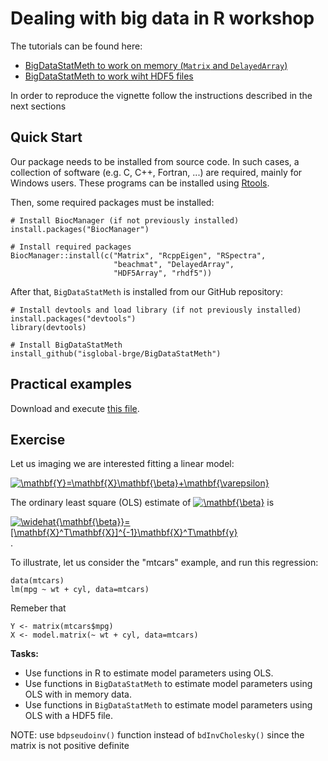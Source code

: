 # Dealing with big data in R workshop

The tutorials can be found here:

- [BigDataStatMeth to work on memory (`Matrix` and `DelayedArray`)](https://rpubs.com/jrgonzalezISGlobal/BigDatStatMeth_memory)
- [BigDataStatMeth to work wiht HDF5 files](https://rpubs.com/jrgonzalezISGlobal/BigDatStatMeth_hdf5)

In order to reproduce the vignette follow the instructions described in the next sections

## Quick Start

Our package needs to be installed from source code. In such cases, a collection of software (e.g. C, C++, Fortran, ...) are required, mainly for Windows users. These programs can be installed using [Rtools](https://cran.r-project.org/bin/windows/Rtools/).

Then, some required packages must be installed: 

```
# Install BiocManager (if not previously installed)
install.packages("BiocManager") 

# Install required packages
BiocManager::install(c("Matrix", "RcppEigen", "RSpectra",
                       "beachmat", "DelayedArray",
                       "HDF5Array", "rhdf5"))
```

After that, `BigDataStatMeth` is installed from our GitHub repository:

```
# Install devtools and load library (if not previously installed)
install.packages("devtools") 
library(devtools)

# Install BigDataStatMeth 
install_github("isglobal-brge/BigDataStatMeth")
```

## Practical examples

Download and execute [this file](https://github.com/isglobal-brge/BigDataStatMeth-workshop/blob/main/R/script_upna.R).

## Exercise

Let us imaging we are interested fitting a linear model:  

<a href="https://www.codecogs.com/eqnedit.php?latex=\mathbf{Y}=\mathbf{X}\mathbf{\beta}&plus;\mathbf{\varepsilon}" target="_blank"><img src="https://latex.codecogs.com/gif.latex?\mathbf{Y}=\mathbf{X}\mathbf{\beta}&plus;\mathbf{\varepsilon}" title="\mathbf{Y}=\mathbf{X}\mathbf{\beta}+\mathbf{\varepsilon}" /></a>

The ordinary least square (OLS) estimate of <a href="https://www.codecogs.com/eqnedit.php?latex=\mathbf{\beta}" target="_blank"><img src="https://latex.codecogs.com/gif.latex?\mathbf{\beta}" title="\mathbf{\beta}" /></a> is 

<a href="https://www.codecogs.com/eqnedit.php?latex=\widehat{\mathbf{\beta}}=[\mathbf{X}^T\mathbf{X}]^{-1}\mathbf{X}^T\mathbf{y}" target="_blank"><img src="https://latex.codecogs.com/gif.latex?\widehat{\mathbf{\beta}}=[\mathbf{X}^T\mathbf{X}]^{-1}\mathbf{X}^T\mathbf{y}" title="\widehat{\mathbf{\beta}}=[\mathbf{X}^T\mathbf{X}]^{-1}\mathbf{X}^T\mathbf{y}" /></a>. 

To illustrate, let us consider the "mtcars" example, and run this regression:

```
data(mtcars)
lm(mpg ~ wt + cyl, data=mtcars)
```

Remeber that

```
Y <- matrix(mtcars$mpg)
X <- model.matrix(~ wt + cyl, data=mtcars)
```

**Tasks:**
- Use functions in R to estimate model parameters using OLS.
- Use functions in `BigDataStatMeth` to estimate model parameters using OLS with in memory data.
- Use functions in `BigDataStatMeth` to estimate model parameters using OLS with a HDF5 file.

NOTE: use `bdpseudoinv()` function instead of `bdInvCholesky()` since the matrix is not positive definite






